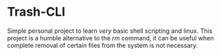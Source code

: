 # Trash-CLI
Simple personal project to learn *very* basic shell scripting and linux. This project is a humble alternative to the *rm* command, it can be useful when complete removal of certain files from the system is not necessary. 

